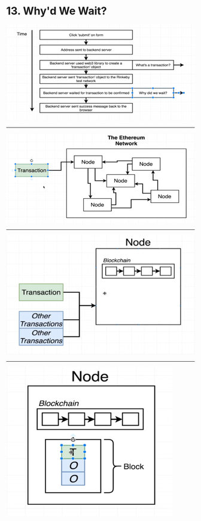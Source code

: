 #   13. Why'd We Wait?

![](../imgs/13.1_Why'd-We-Wait.png)

---

![](../imgs/13.2_Why'd-We-Wait.png)

---

![](../imgs/13.3_Why'd-We-Wait.png)

---

![](../imgs/13.4_Why'd-We-Wait.png)

